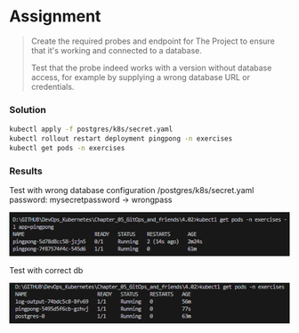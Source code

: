 # Assignment

> Create the required probes and endpoint for The Project to ensure that it's working and connected to a database.
> 
> Test that the probe indeed works with a version without database access, for example by supplying a wrong database URL or credentials.

### Solution

```bash
kubectl apply -f postgres/k8s/secret.yaml
kubectl rollout restart deployment pingpong -n exercises
kubectl get pods -n exercises
```

### Results

Test with wrong database configuration /postgres/k8s/secret.yaml password: mysecretpassword -> wrongpass

![alt text](image.png)

Test with correct db 

![alt text](image-1.png)